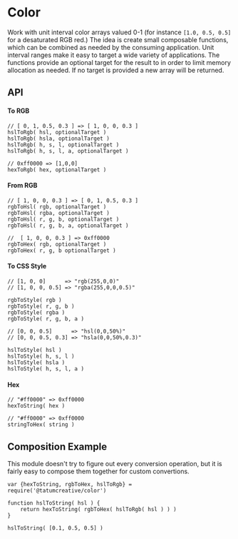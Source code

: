# Color

Work with unit interval color arrays valued 0-1 (for instance `[1.0, 0.5, 0.5]` for a desaturated RGB red.) The idea is create small composable functions, which can be combined as needed by the consuming application. Unit interval ranges make it easy to target a wide variety of applications. The functions provide an optional target for the result to in order to limit memory allocation as needed. If no target is provided a new array will be returned.

## API

#### To RGB

	// [ 0, 1, 0.5, 0.3 ] => [ 1, 0, 0, 0.3 ]
	hslToRgb( hsl, optionalTarget )
	hslToRgb( hsla, optionalTarget )
	hslToRgb( h, s, l, optionalTarget )
	hslToRgb( h, s, l, a, optionalTarget )
	
	// 0xff0000 => [1,0,0]
	hexToRgb( hex, optionalTarget )

#### From RGB


	// [ 1, 0, 0, 0.3 ] => [ 0, 1, 0.5, 0.3 ]
	rgbToHsl( rgb, optionalTarget )
	rgbToHsl( rgba, optionalTarget )
	rgbToHsl( r, g, b, optionalTarget )
	rgbToHsl( r, g, b, a, optionalTarget )
	
	// 	[ 1, 0, 0, 0.3 ] => 0xff0000
	rgbToHex( rgb, optionalTarget )
	rgbToHex( r, g, b optionalTarget )

#### To CSS Style

	// [1, 0, 0]      => "rgb(255,0,0)"
	// [1, 0, 0, 0.5] => "rgba(255,0,0,0.5)"
	
	rgbToStyle( rgb )
	rgbToStyle( r, g, b )
	rgbToStyle( rgba )
	rgbToStyle( r, g, b, a )
	
	// [0, 0, 0.5]      => "hsl(0,0,50%)"
	// [0, 0, 0.5, 0.3] => "hsla(0,0,50%,0.3)"
	
	hslToStyle( hsl )
	hslToStyle( h, s, l )
	hslToStyle( hsla )
	hslToStyle( h, s, l, a )

#### Hex

	// "#ff0000" => 0xff0000
	hexToString( hex )
	
	// "#ff0000" => 0xff0000
	stringToHex( string )

## Composition Example

This module doesn't try to figure out every conversion operation, but it is fairly easy to compose them together for custom convertions.

	var {hexToString, rgbToHex, hslToRgb} = require('@tatumcreative/color')
	
	function hslToString( hsl ) {
		return hexToString( rgbToHex( hslToRgb( hsl ) )	)
	}
	
	hslToString( [0.1, 0.5, 0.5] )
